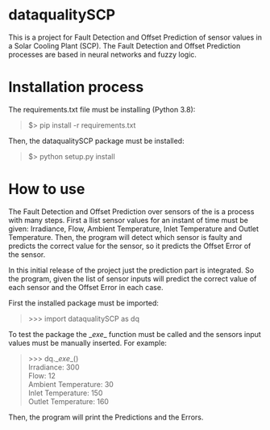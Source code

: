 # dataqualitySCP

This is a project for Fault Detection and Offset Prediction of sensor values in a Solar Cooling Plant (SCP). The Fault Detection and Offset Prediction processes are based in neural networks and fuzzy logic.


# Installation process

The requirements.txt file must be installing (Python 3.8):

>$\> pip install -r requirements.txt

Then, the dataqualitySCP package must be installed: 

>$\> python setup.py install

# How to use

The Fault Detection and Offset Prediction over sensors of the is a process with many steps. First a llist sensor values for an instant of time must be given: Irradiance, Flow, Ambient Temperature, Inlet Temperature and Outlet Temperature. Then, the program will detect which sensor is faulty and predicts the correct value for the sensor, so it predicts the Offset Error of the sensor.        

In this initial release of the project just the prediction part is integrated. So the program, given the list of sensor inputs will predict the correct value of each sensor and the Offset Error in each case.

First the installed package must be imported:

> \>\>\> import dataqualitySCP as dq

To test the package the \__exe__ function must be called and the sensors input values must be manually inserted. For example:

> \>\>\> dq.\__exe__()\
> Irradiance: 300\
> Flow: 12\
> Ambient Temperature: 30\
> Inlet Temperature: 150\
> Outlet Temperature: 160

Then, the program will print the Predictions and the Errors.


